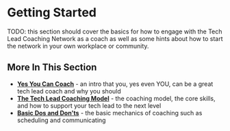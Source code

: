 # Getting Started

TODO: this section should cover the basics for how to engage with the Tech Lead Coaching Network as a coach as well as some hints about how to start the network in your own workplace or community.

## More In This Section
* **[Yes You Can Coach](./intro.md)** - an intro that you, yes even YOU, can be a great tech lead coach and why you should
* **[The Tech Lead Coaching Model](./model.md)** - the coaching model, the core skills, and how to support your tech lead to the next level
* **[Basic Dos and Don'ts](./mechanics.md)** - the basic mechanics of coaching such as scheduling and communicating